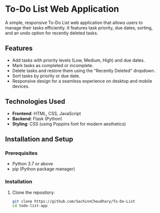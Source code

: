 # To-Do List Web Application

A simple, responsive To-Do List web application that allows users to manage their tasks efficiently. It features task priority, due dates, sorting, and an undo option for recently deleted tasks.

## Features

- Add tasks with priority levels (Low, Medium, High) and due dates.
- Mark tasks as completed or incomplete.
- Delete tasks and restore them using the "Recently Deleted" dropdown.
- Sort tasks by priority or due date.
- Responsive design for a seamless experience on desktop and mobile devices.

## Technologies Used

- **Frontend**: HTML, CSS, JavaScript
- **Backend**: Flask (Python)
- **Styling**: CSS (using Poppins font for modern aesthetics)

## Installation and Setup

### Prerequisites

- Python 3.7 or above
- pip (Python package manager)

### Installation

1. Clone the repository:
   ```bash
   git clone https://github.com/SachinnChoudhary/To-Do-List
   cd todo-list-app
   
